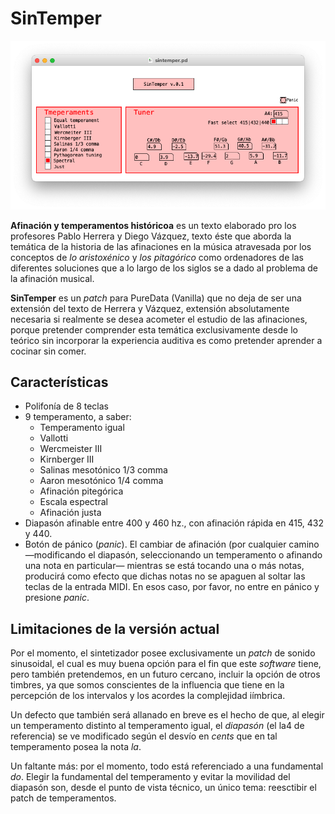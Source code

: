# SinTemper
![*SinTemper v.0.1*](resources/sintemper.png)

**Afinación y temperamentos históricoa** es un texto elaborado pro los profesores Pablo Herrera y Diego Vázquez, texto éste que aborda la temática de la historia de las afinaciones en la música atravesada por los conceptos de *lo aristoxénico* y *los pitagórico* como ordenadores de las diferentes soluciones que a lo largo de los siglos se a dado al problema de la afinación musical.

**SinTemper** es un *patch* para PureData (Vanilla) que no deja de ser una extensión del texto de Herrera y Vázquez, extensión absolutamente necesaria si realmente se desea acometer el estudio de las afinaciones, porque pretender comprender esta temática exclusivamente desde lo teórico sin incorporar la experiencia auditiva es como pretender aprender a cocinar sin comer.

## Características
* Polifonía de 8 teclas
* 9 temperamento, a saber:
	* Temperamento igual
	* Vallotti
	* Wercmeister III
	* Kirnberger III
	* Salinas mesotónico 1/3 comma
	* Aaron mesotónico 1/4 comma
	* Afinación pitegórica
	* Escala espectral
	* Afinación justa
* Diapasón afinable entre 400 y 460 hz., con afinación rápida en 415, 432 y 440. 
* Botón de pánico (*panic*). El cambiar de afinación (por cualquier camino —modificando el diapasón, seleccionando un temperamento o afinando una nota en particular— mientras se está tocando una o más notas, producirá como efecto que dichas notas no se apaguen al soltar las teclas de la entrada MIDI. En esos caso, por favor, no entre en pánico y presione *panic*.	   

## Limitaciones de la versión actual
Por el momento, el sintetizador posee exclusivamente un *patch* de sonido sinusoidal, el cual es muy buena opción para el fin que este *software* tiene, pero también pretendemos, en un futuro cercano, incluir la opción de otros timbres, ya que somos conscientes de la influencia que tiene en la percepción de los intervalos y los acordes la complejidad iímbrica.

Un defecto que también será allanado en breve es el hecho de que, al elegir un temperamento distinto al temperamento igual, el *diapasón* (el la4 de referencia) se ve modificado según el desvío en *cents* que en tal temperamento posea la nota *la*.

Un faltante más: por el momento, todo está referenciado a una fundamental *do*. Elegir la fundamental del temperamento y evitar la movilidad del diapasón son, desde el punto de vista técnico, un único tema: reesctibir el patch de temperamentos.


